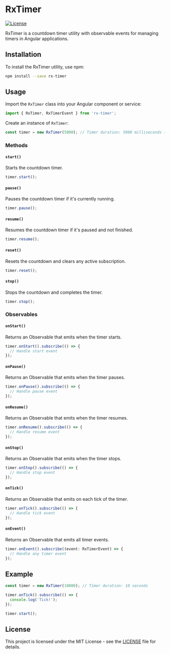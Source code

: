 # RxTimer

[![License](https://img.shields.io/badge/license-MIT-blue.svg)](https://opensource.org/licenses/MIT)

RxTimer is a countdown timer utility with observable events for managing timers in Angular applications.

## Installation

To install the RxTimer utility, use npm:

```bash
npm install --save rx-timer
```

## Usage

Import the `RxTimer` class into your Angular component or service:

```typescript
import { RxTimer, RxTimerEvent } from 'rx-timer';
```

Create an instance of `RxTimer`:

```typescript
const timer = new RxTimer(5000); // Timer duration: 5000 milliseconds (5 seconds)
```

### Methods

#### `start()`

Starts the countdown timer.

```typescript
timer.start();
```

#### `pause()`

Pauses the countdown timer if it's currently running.

```typescript
timer.pause();
```

#### `resume()`

Resumes the countdown timer if it's paused and not finished.

```typescript
timer.resume();
```

#### `reset()`

Resets the countdown and clears any active subscription.

```typescript
timer.reset();
```

#### `stop()`

Stops the countdown and completes the timer.

```typescript
timer.stop();
```

### Observables

#### `onStart()`

Returns an Observable that emits when the timer starts.

```typescript
timer.onStart().subscribe(() => {
  // Handle start event
});
```

#### `onPause()`

Returns an Observable that emits when the timer pauses.

```typescript
timer.onPause().subscribe(() => {
  // Handle pause event
});
```

#### `onResume()`

Returns an Observable that emits when the timer resumes.

```typescript
timer.onResume().subscribe(() => {
  // Handle resume event
});
```

#### `onStop()`

Returns an Observable that emits when the timer stops.

```typescript
timer.onStop().subscribe(() => {
  // Handle stop event
});
```

#### `onTick()`

Returns an Observable that emits on each tick of the timer.

```typescript
timer.onTick().subscribe(() => {
  // Handle tick event
});
```

#### `onEvent()`

Returns an Observable that emits all timer events.

```typescript
timer.onEvent().subscribe((event: RxTimerEvent) => {
  // Handle any timer event
});
```

## Example

```typescript
const timer = new RxTimer(10000); // Timer duration: 10 seconds

timer.onTick().subscribe(() => {
  console.log('Tick!');
});

timer.start();
```

## License

This project is licensed under the MIT License - see the [LICENSE](LICENSE) file for details.
